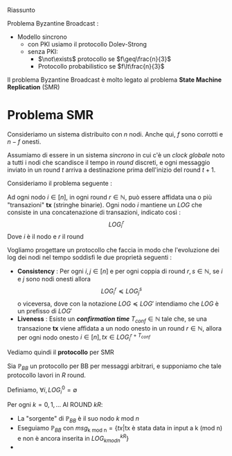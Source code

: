 Riassunto

Problema Byzantine Broadcast : 
- Modello sincrono
	- con PKI usiamo il protocollo Dolev-Strong
	- senza PKI:
		- $\not\exists$ protocollo se $f\geq\frac{n}{3}$
		- Protocollo probabilistico se $f\lt\frac{n}{3}$

Il problema Byzantine Broadcast è molto legato al problema **State Machine Replication** (SMR)

# Problema SMR

Consideriamo un sistema distribuito con $n$ nodi. Anche qui, $f$ sono corrotti e $n-f$ onesti.

Assumiamo di essere in un sistema *sincrono* in cui c'è un *clock globale* noto a tutti i nodi che scandisce il tempo in *round* discreti, e ogni messaggio inviato in un round $t$ arriva a destinazione prima dell'inizio del round $t+1$.

Consideriamo il problema seguente : 

Ad ogni nodo $i\in[n]$, in ogni round $r\in\mathbb N$, può essere affidata una o più "transazioni" **tx** (stringhe binarie). 
Ogni nodo $i$ mantiene un *LOG* che consiste in una concatenazione di transazioni, indicato così : $$LOG_{i}^r$$
Dove $i$ è il nodo e $r$ il round

Vogliamo progettare un protocollo che faccia in modo che l'evoluzione dei log dei nodi nel tempo soddisfi le due proprietà seguenti : 
- **Consistency** : Per ogni $i,j\in[n]$ e per ogni coppia di round $r,s\in\mathbb N$, se $i$ e $j$ sono nodi onesti allora $$LOG_{i}^{r}\preceq LOG_{j}^s$$o viceversa, dove con la notazione $LOG\preceq LOG'$ intendiamo che $LOG$ è un prefisso di $LOG'$
- **Liveness** : Esiste un ***confirmation time*** $T_{conf}\in\mathbb N$ tale che, se una transazione **tx** viene affidata a un nodo onesto in un round $r\in\mathbb N$, allora per ogni nodo onesto $i\in[n],tx\in LOG_{i}^{r+T_{conf}}$

Vediamo quindi il **protocollo** per SMR

Sia $\mathbb P_{BB}$ un protocollo per BB per messaggi arbitrari, e supponiamo che tale protocollo lavori in $R$ round.

Definiamo, $\forall i,LOG_i^0=\emptyset$ 

Per ogni $k=0,1,\dots$ 
Al ROUND $kR$:
- La "sorgente" di $\mathbb P_{BB}$ è il suo nodo $k$ mod $n$
- Eseguiamo $\mathbb P_{BB}$ con $msg_{\text{k mod n}}=\left\{tx|\text{tx è stata data in input a k (mod n) e non è ancora inserita in }LOG_{k mod n}^{kR}\right\}$
- 